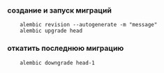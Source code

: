 ### создание и запуск миграций
```
    alembic revision --autogenerate -m "message"
    alembic upgrade head
```

### откатить последнюю миграцию
```
    alembic downgrade head-1
```